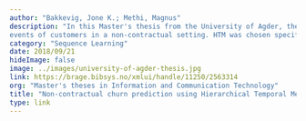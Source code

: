 ```yaml
---
author: "Bakkevig, Jone K.; Methi, Magnus"
description: "In this Master's thesis from the University of Agder, the authors examine using Hierarchical Temporal Memory (HTM) to predict future purchase
events of customers in a non-contractual setting. HTM was chosen specifically because of a desire to research algorithms that may be useful in churn analysis by utilizing temporal structure of data in prediction based models. The authors also compare HTM results to other techniques. "
category: "Sequence Learning"
date: 2018/09/21
hideImage: false
image: ../images/university-of-agder-thesis.jpg
link: https://brage.bibsys.no/xmlui/handle/11250/2563314
org: "Master's theses in Information and Communication Technology"
title: "Non-contractual churn prediction using Hierarchical Temporal Memory"
type: link
---
```

